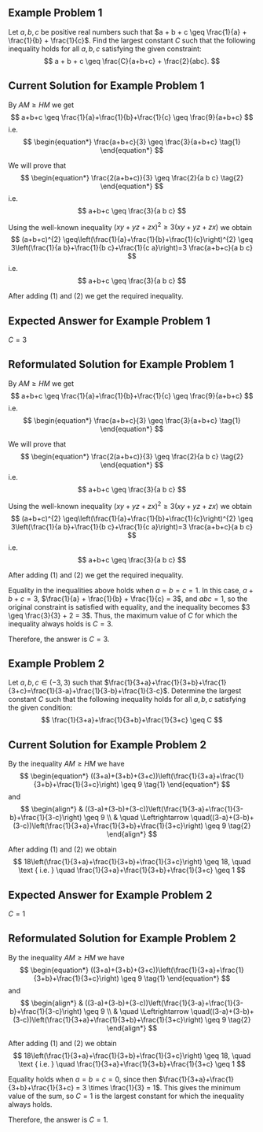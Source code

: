 ## Example Problem 1
Let $a, b, c$ be positive real numbers such that $a + b + c \geq \frac{1}{a} + \frac{1}{b} + \frac{1}{c}$. Find the largest constant $C$ such that the following inequality holds for all $a, b, c$ satisfying the given constraint:
$$
a + b + c \geq \frac{C}{a+b+c} + \frac{2}{abc}.
$$

## Current Solution for Example Problem 1
By $A M \geq H M$ we get
$$
a+b+c \geq \frac{1}{a}+\frac{1}{b}+\frac{1}{c} \geq \frac{9}{a+b+c}
$$
i.e.
$$
\begin{equation*}
\frac{a+b+c}{3} \geq \frac{3}{a+b+c} \tag{1}
\end{equation*}
$$

We will prove that
$$
\begin{equation*}
\frac{2(a+b+c)}{3} \geq \frac{2}{a b c} \tag{2}
\end{equation*}
$$
i.e.
$$
a+b+c \geq \frac{3}{a b c}
$$

Using the well-known inequality $(x y+y z+z x)^{2} \geq 3(x y+y z+z x)$ we obtain
$$
(a+b+c)^{2} \geq\left(\frac{1}{a}+\frac{1}{b}+\frac{1}{c}\right)^{2} \geq 3\left(\frac{1}{a b}+\frac{1}{b c}+\frac{1}{c a}\right)=3 \frac{a+b+c}{a b c}
$$
i.e.
$$
a+b+c \geq \frac{3}{a b c}
$$

After adding (1) and (2) we get the required inequality.

## Expected Answer for Example Problem 1
$C = 3$

## Reformulated Solution for Example Problem 1
By $A M \geq H M$ we get
$$
a+b+c \geq \frac{1}{a}+\frac{1}{b}+\frac{1}{c} \geq \frac{9}{a+b+c}
$$
i.e.
$$
\begin{equation*}
\frac{a+b+c}{3} \geq \frac{3}{a+b+c} \tag{1}
\end{equation*}
$$

We will prove that
$$
\begin{equation*}
\frac{2(a+b+c)}{3} \geq \frac{2}{a b c} \tag{2}
\end{equation*}
$$
i.e.
$$
a+b+c \geq \frac{3}{a b c}
$$

Using the well-known inequality $(x y+y z+z x)^{2} \geq 3(x y+y z+z x)$ we obtain
$$
(a+b+c)^{2} \geq\left(\frac{1}{a}+\frac{1}{b}+\frac{1}{c}\right)^{2} \geq 3\left(\frac{1}{a b}+\frac{1}{b c}+\frac{1}{c a}\right)=3 \frac{a+b+c}{a b c}
$$
i.e.
$$
a+b+c \geq \frac{3}{a b c}
$$

After adding (1) and (2) we get the required inequality.

Equality in the inequalities above holds when $a = b = c = 1$. In this case, $a + b + c = 3$, $\frac{1}{a} + \frac{1}{b} + \frac{1}{c} = 3$, and $abc = 1$, so the original constraint is satisfied with equality, and the inequality becomes $3 \geq \frac{3}{3} + 2 = 3$. Thus, the maximum value of $C$ for which the inequality always holds is $C = 3$.

Therefore, the answer is $C = 3$.


## Example Problem 2
Let $a, b, c \in (-3, 3)$ such that $\frac{1}{3+a}+\frac{1}{3+b}+\frac{1}{3+c}=\frac{1}{3-a}+\frac{1}{3-b}+\frac{1}{3-c}$. Determine the largest constant $C$ such that the following inequality holds for all $a, b, c$ satisfying the given condition:
$$
\frac{1}{3+a}+\frac{1}{3+b}+\frac{1}{3+c} \geq C
$$

## Current Solution for Example Problem 2
By the inequality $A M \geq H M$ we have
$$
\begin{equation*}
((3+a)+(3+b)+(3+c))\left(\frac{1}{3+a}+\frac{1}{3+b}+\frac{1}{3+c}\right) \geq 9 \tag{1}
\end{equation*}
$$
and
$$
\begin{align*}
& ((3-a)+(3-b)+(3-c))\left(\frac{1}{3-a}+\frac{1}{3-b}+\frac{1}{3-c}\right) \geq 9 \\
& \quad \Leftrightarrow \quad((3-a)+(3-b)+(3-c))\left(\frac{1}{3+a}+\frac{1}{3+b}+\frac{1}{3+c}\right) \geq 9 \tag{2}
\end{align*}
$$

After adding (1) and (2) we obtain
$$
18\left(\frac{1}{3+a}+\frac{1}{3+b}+\frac{1}{3+c}\right) \geq 18, \quad \text { i.e. } \quad \frac{1}{3+a}+\frac{1}{3+b}+\frac{1}{3+c} \geq 1
$$

## Expected Answer for Example Problem 2
$C = 1$

## Reformulated Solution for Example Problem 2
By the inequality $A M \geq H M$ we have
$$
\begin{equation*}
((3+a)+(3+b)+(3+c))\left(\frac{1}{3+a}+\frac{1}{3+b}+\frac{1}{3+c}\right) \geq 9 \tag{1}
\end{equation*}
$$
and
$$
\begin{align*}
& ((3-a)+(3-b)+(3-c))\left(\frac{1}{3-a}+\frac{1}{3-b}+\frac{1}{3-c}\right) \geq 9 \\
& \quad \Leftrightarrow \quad((3-a)+(3-b)+(3-c))\left(\frac{1}{3+a}+\frac{1}{3+b}+\frac{1}{3+c}\right) \geq 9 \tag{2}
\end{align*}
$$

After adding (1) and (2) we obtain
$$
18\left(\frac{1}{3+a}+\frac{1}{3+b}+\frac{1}{3+c}\right) \geq 18, \quad \text { i.e. } \quad \frac{1}{3+a}+\frac{1}{3+b}+\frac{1}{3+c} \geq 1
$$


Equality holds when $a = b = c = 0$, since then $\frac{1}{3+a}+\frac{1}{3+b}+\frac{1}{3+c} = 3 \times \frac{1}{3} = 1$. This gives the minimum value of the sum, so $C = 1$ is the largest constant for which the inequality always holds.

Therefore, the answer is $C = 1$.
